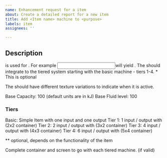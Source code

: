 ```yaml
---
name: Enhancement request for a item
about: Create a detailed report for a new item
title: Add <Item name> machine to <purpose>
labels: item
assignees: ''

---
```


## Description
<Item> is used for <detailed purpose>. For example <input for the Item>will yield <ouput of the Item>. The <Item> should integrate to the tiered system starting with the basic machine - tiers 1-4. * This is optional

The <Item> should have different texture variations to indicate when it is active.

Base Capacity: 100 (default units are in kJ)
Base Fluid level: 100

### Tiers
Basic: Simple Item with one input and one output
Tier 1: 1 input / output with (2x2 container)
Tier 2: 2 input / output with (3x2 container)
Tier 3: 4 input / output with (4x3 container)
Tier 4: 6 input / output with (5x4 container)

** optional, depends on the functionality of the item

Complete container and screen to go with each tiered machine. (if valid)
